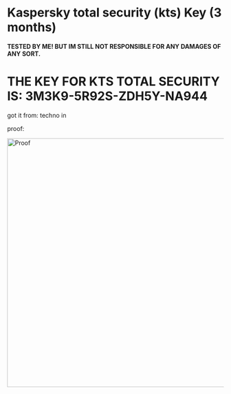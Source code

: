 # Kaspersky total security (kts) Key (3 months)
**TESTED BY ME! BUT IM STILL NOT RESPONSIBLE FOR ANY DAMAGES OF ANY SORT.**
 
# **THE KEY FOR KTS TOTAL SECURITY IS**: 3M3K9-5R92S-ZDH5Y-NA944
 
 
got it from: techno in



proof:


<img width="578" alt="Proof" src="https://user-images.githubusercontent.com/123305689/214291502-0431a4d3-d4e6-49be-9de8-3a78a29807c8.png">
